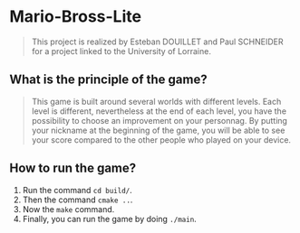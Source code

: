 # Mario-Bross-Lite

> This project is realized by Esteban DOUILLET and Paul SCHNEIDER for a project linked to the University of Lorraine.

## What is the principle of the game?

> This game is built around several worlds with different levels. Each level is different, nevertheless at the end of
> each level, you have the possibility to choose an improvement on your personnag.
> By putting your nickname at the beginning of the game, you will be able to see your score compared to the other people
> who played on your device.

## How to run the game?

1. Run the command `cd build/`.
2. Then the command `cmake ..`.
3. Now the `make` command.
4. Finally, you can run the game by doing `./main`.
